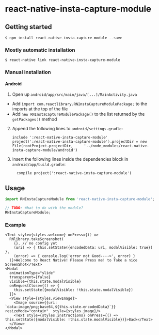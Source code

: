
# react-native-insta-capture-module

## Getting started

`$ npm install react-native-insta-capture-module --save`

### Mostly automatic installation

`$ react-native link react-native-insta-capture-module`

### Manual installation

#### Android

1. Open up `android/app/src/main/java/[...]/MainActivity.java`
  - Add `import com.reactlibrary.RNInstaCaptureModulePackage;` to the imports at the top of the file
  - Add `new RNInstaCaptureModulePackage()` to the list returned by the `getPackages()` method
2. Append the following lines to `android/settings.gradle`:
  	```
  	include ':react-native-insta-capture-module'
  	project(':react-native-insta-capture-module').projectDir = new File(rootProject.projectDir, 	'../node_modules/react-native-insta-capture-module/android')
  	```
3. Insert the following lines inside the dependencies block in `android/app/build.gradle`:
  	```
      compile project(':react-native-insta-capture-module')
  	```


## Usage
```javascript
import RNInstaCaptureModule from 'react-native-insta-capture-module';

// TODO: What to do with the module?
RNInstaCaptureModule;
```

### Example
```
<Text style={styles.welcome} onPress={() =>
  RNlibrary.takeScreenshot(
    {}, // no config yet 
    (uri) => { this.setState({encodedData: uri, modalVisible: true}) },
    (error) => { console.log('error not Good---->', error) }
  )}>Welcome to React Native! Please Press me! to Take a nice ScreenShot</Text>
<Modal
  animationType="slide"
  transparent={false}
  visible={this.state.modalVisible}
  onRequestClose={() => {
    this.setState({modalVisible: !this.state.modalVisible})
  }}>
  <View style={styles.viewImage}>
    <Image source={{uri: `data:image/png;base64,${this.state.encodedData}`}} resizeMode="contain"  style={styles.image}/>
    <Text style={styles.instructions} onPress={() => this.setState({modalVisible: !this.state.modalVisible})}>Back</Text>
  </View>
</Modal>
```
  
